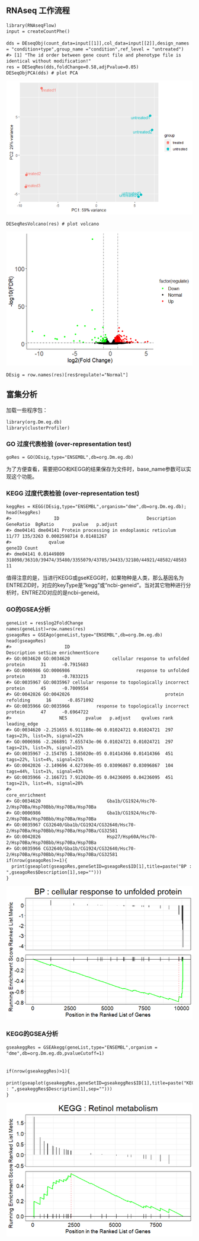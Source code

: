 RNAseq 工作流程
---------------

    library(RNAseqFlow)
    input = createCountPhe()

    dds = DEseqObj(count_data=input[[1]],col_data=input[[2]],design_names = "condition+type",group_name ="condition",ref_level = "untreated")
    #> [1] "The id order between gene count file and phenotype file is identical without modification!"
    res = DESeqRes(dds,foldChange=0.58,adjPvalue=0.05)
    DESeqObjPCA(dds) # plot PCA

![](../Figs/unnamed-chunk-2-1.png)

    DESeqResVolcano(res) # plot volcano

![](../Figs/unnamed-chunk-2-2.png)

    DEsig = row.names(res)[res$regulate!="Normal"]

富集分析
--------

加载一些程序包：

    library(org.Dm.eg.db)
    library(clusterProfiler)

### GO 过度代表检验 (over-representation test)

    goRes = GO(DEsig,type="ENSEMBL",db=org.Dm.eg.db)

为了方便查看，需要把GO和KEGG的结果保存为文件时，base\_name参数可以实现这个功能。

### KEGG 过度代表检验 (over-representation test)

    keggRes = KEGG(DEsig,type="ENSEMBL",organism="dme",db=org.Dm.eg.db);
    head(keggRes)
    #>                ID                                 Description GeneRatio  BgRatio       pvalue   p.adjust
    #> dme04141 dme04141 Protein processing in endoplasmic reticulum     11/77 135/3263 0.0002598714 0.01481267
    #>              qvalue                                                               geneID Count
    #> dme04141 0.01449809 318098/36310/39474/35480/3355079/43785/34433/32180/44921/48582/48583    11

值得注意的是，当进行KEGG或gseKEGG时，如果物种是人类，那么基因名为ENTREZID时，对应的keyType是“kegg”或“ncbi-geneid”。当对其它物种进行分析时，ENTREZID对应的是ncbi-geneid。

### GO的GSEA分析

    geneList = res$log2FoldChange
    names(geneList)=row.names(res)
    gseagoRes = GSEAgo(geneList,type="ENSEMBL",db=org.Dm.eg.db)
    head(gseagoRes)
    #>                    ID                                          Description setSize enrichmentScore
    #> GO:0034620 GO:0034620                cellular response to unfolded protein      31      -0.7915683
    #> GO:0006986 GO:0006986                         response to unfolded protein      33      -0.7833215
    #> GO:0035967 GO:0035967 cellular response to topologically incorrect protein      45      -0.7009554
    #> GO:0042026 GO:0042026                                    protein refolding      16      -0.8571092
    #> GO:0035966 GO:0035966          response to topologically incorrect protein      47      -0.6964722
    #>                  NES       pvalue   p.adjust    qvalues rank                  leading_edge
    #> GO:0034620 -2.251655 6.911188e-06 0.01024721 0.01024721  297 tags=23%, list=3%, signal=22%
    #> GO:0006986 -2.266891 7.655743e-06 0.01024721 0.01024721  297 tags=21%, list=3%, signal=21%
    #> GO:0035967 -2.154785 1.585020e-05 0.01414366 0.01414366  451 tags=22%, list=4%, signal=21%
    #> GO:0042026 -2.149696 4.627369e-05 0.03096867 0.03096867  104 tags=44%, list=1%, signal=43%
    #> GO:0035966 -2.166721 7.912020e-05 0.04236095 0.04236095  451 tags=21%, list=4%, signal=20%
    #>                                                                          core_enrichment
    #> GO:0034620                         Gba1b/CG1924/Hsc70-2/Hsp70Ba/Hsp70Bbb/Hsp70Ba/Hsp70Ba
    #> GO:0006986                         Gba1b/CG1924/Hsc70-2/Hsp70Ba/Hsp70Bbb/Hsp70Ba/Hsp70Ba
    #> GO:0035967 CG32640/Gba1b/CG1924/CG32640/Hsc70-2/Hsp70Ba/Hsp70Bbb/Hsp70Ba/Hsp70Ba/CG32581
    #> GO:0042026                         Hsp27/Hsp60A/Hsc70-2/Hsp70Ba/Hsp70Bbb/Hsp70Ba/Hsp70Ba
    #> GO:0035966 CG32640/Gba1b/CG1924/CG32640/Hsc70-2/Hsp70Ba/Hsp70Bbb/Hsp70Ba/Hsp70Ba/CG32581
    if(nrow(gseagoRes)>=1){
      print(gseaplot(gseagoRes,geneSetID=gseagoRes$ID[1],title=paste("BP : ",gseagoRes$Description[1],sep="")))
    }

![](../Figs/unnamed-chunk-6-1.png)

### KEGG的GSEA分析

    gseakeggRes = GSEAkegg(geneList,type="ENSEMBL",organism = "dme",db=org.Dm.eg.db,pvalueCutoff=1)


    if(nrow(gseakeggRes)>1){
      print(gseaplot(gseakeggRes,geneSetID=gseakeggRes$ID[1],title=paste("KEGG : ",gseakeggRes$Description[1],sep="")))
    }

![](../Figs/unnamed-chunk-7-1.png)
